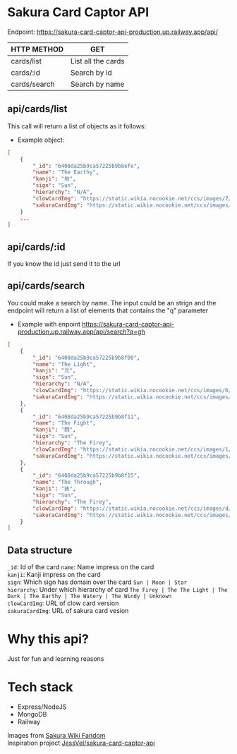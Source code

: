 # Sakura Card Captor API

Endpoint: https://sakura-card-captor-api-production.up.railway.app/api/

|       HTTP METHOD            |               GET             |
|------------------------------|-------------------------------|
|       cards/list         |       List all the cards      |
|       cards/:id         |       Search by id            |
|       cards/search       |       Search by name          |

## api/cards/list
This call will return a list of objects as it follows:
* Example object:
```json
[
    {
        "_id": "6408da25b9ca57225b9b8efe",
        "name": "The Earthy",
        "kanji": "地",
        "sign": "Sun",
        "hierarchy": "N/A",
        "clowCardImg": "https://static.wikia.nocookie.net/ccs/images/7/72/ClowEarthy.jpg/revision/latest?cb=20220525093735",
        "sakuraCardImg": "https://static.wikia.nocookie.net/ccs/images/9/94/SakuraEarthy.jpg/revision/latest?cb=20160527123729"
    }
    ...
]
```

## api/cards/:id
If you know the id just send it to the url

## api/cards/search
You could make a search by name. The input could be an strign and the endpoint will return a list of elements that contains the "q" parameter
* Example with enpoint https://sakura-card-captor-api-production.up.railway.app/api/search?q=gh

```json
[
    {
        "_id": "6408da25b9ca57225b9b8f00",
        "name": "The Light",
        "kanji": "光",
        "sign": "Sun",
        "hierarchy": "N/A",
        "clowCardImg": "https://static.wikia.nocookie.net/ccs/images/6/66/ClowLight.jpg/revision/latest?cb=20220525094352",
        "sakuraCardImg": "https://static.wikia.nocookie.net/ccs/images/a/ad/SakuraLight.jpg/revision/latest?cb=20160606171359"
    },
    {
        "_id": "6408da25b9ca57225b9b8f11",
        "name": "The Fight",
        "kanji": "闘",
        "sign": "Sun",
        "hierarchy": "The Firey",
        "clowCardImg": "https://static.wikia.nocookie.net/ccs/images/1/16/ClowFight.jpg/revision/latest?cb=20220525093806",
        "sakuraCardImg": "https://static.wikia.nocookie.net/ccs/images/4/46/SakuraFight.jpg/revision/latest?cb=20160404163803"
    },
    {
        "_id": "6408da25b9ca57225b9b8f15",
        "name": "The Through",
        "kanji": "抜",
        "sign": "Sun",
        "hierarchy": "The Firey",
        "clowCardImg": "https://static.wikia.nocookie.net/ccs/images/d/d0/ClowThrough.jpg/revision/latest?cb=20220525095413",
        "sakuraCardImg": "https://static.wikia.nocookie.net/ccs/images/5/5a/SakuraThrough.jpg/revision/latest?cb=20160527123948"
    }
]
```

## Data structure

`_id`: Id of the card
`name`: Name impress on the card <br/>
`kanji`: Kanji impress on the card<br/>
`sign`: Which sign has domain over the card `Sun | Moon | Star`<br/>
`hierarchy`: Under which hierarchy of card `The Firey | The The Light | The Dark | The Earthy | The Watery | The Windy | Unknown`<br/>
`clowCardImg`: URL of clow card version<br/>
`sakuraCardImg`: URL of sakura card vesion<br/>

# Why this api?
Just for fun and learning reasons 

# Tech stack
- Express/NodeJS
- MongoDB
- Railway

Images from [Sakura Wiki Fandom](https://ccsakura.fandom.com/wiki/Cardcaptor_Sakura_Wiki)<br>
Inspiration project [JessVel/sakura-card-captor-api](https://github.com/JessVel/sakura-card-captor-api)